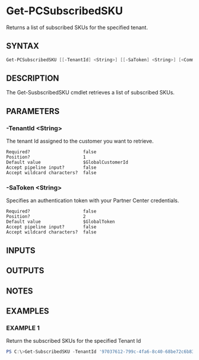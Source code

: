 # Get-PCSubscribedSKU

Returns a list of subscribed SKUs for the specified tenant.

## SYNTAX

```powershell
Get-PCSubscribedSKU [[-TenantId] <String>] [[-SaToken] <String>] [<CommonParameters>]
```

## DESCRIPTION

The Get-SusbscribedSKU cmdlet retrieves a list of subscribed SKUs.

## PARAMETERS

### -TenantId &lt;String&gt;

The tenant Id assigned to the customer you want to retrieve.

```
Required?                    false
Position?                    1
Default value                $GlobalCustomerId
Accept pipeline input?       false
Accept wildcard characters?  false
```

### -SaToken &lt;String&gt;

Specifies an authentication token with your Partner Center credentials.

```
Required?                    false
Position?                    2
Default value                $GlobalToken
Accept pipeline input?       false
Accept wildcard characters?  false
```

## INPUTS

## OUTPUTS

## NOTES

## EXAMPLES

### EXAMPLE 1

Return the subscribed SKUs for the specified Tenant Id

```powershell
PS C:\>Get-SubscribedSKU -TenantId '97037612-799c-4fa6-8c40-68be72c6b83c'
```
